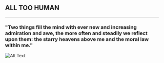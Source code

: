 ## ALL TOO HUMAN
___________________
### "Two things fill the mind with ever new and increasing admiration and awe, the more often and steadily we reflect upon them: the starry heavens above me and the moral law within me."

![Alt Text](https://qph.fs.quoracdn.net/main-qimg-5c225efee29b8c805304cd5405869267)
      
      
      

